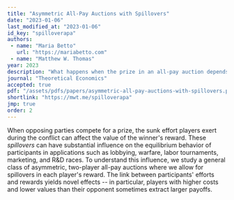 ```yaml
---
title: "Asymmetric All-Pay Auctions with Spillovers"
date: "2023-01-06"
last_modified_at: "2023-01-06"
id_key: "spilloverapa"
authors:
 - name: "Maria Betto"
   url: "https://mariabetto.com"
 - name: "Matthew W. Thomas"
year: 2023
description: "What happens when the prize in an all-pay auction depends on players' bids?"
journal: "Theoretical Economics"
accepted: true
pdf: "/assets/pdfs/papers/asymmetric-all-pay-auctions-with-spillovers.pdf"
shortlink: "https://mwt.me/spilloverapa"
jmp: true
order: 2
---
```


When opposing parties compete for a prize, the sunk effort players exert during the conflict can affect the value of the winner's reward. These *spillovers* can have substantial influence on the equilibrium behavior of participants in applications such as lobbying, warfare, labor tournaments, marketing, and R&D races. To understand this influence, we study a general class of asymmetric, two-player all-pay auctions where we allow for spillovers in each player's reward. The link between participants' efforts and rewards yields novel effects -- in particular, players with higher costs and lower values than their opponent sometimes extract larger payoffs.
